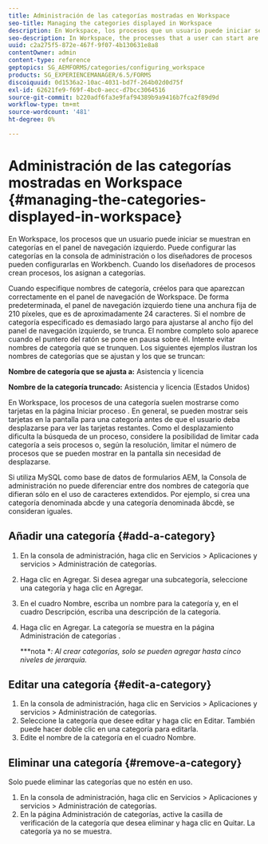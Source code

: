```yaml
---
title: Administración de las categorías mostradas en Workspace
seo-title: Managing the categories displayed in Workspace
description: En Workspace, los procesos que un usuario puede iniciar se muestran en categorías en el panel de navegación izquierdo. Descubra cómo puede administrar estas categorías que se muestran en Workspace.
seo-description: In Workspace, the processes that a user can start are displayed in categories in the left navigation pane. Learn how you can manage these categories displayed in Workspace.
uuid: c2a275f5-872e-467f-9f07-4b130631e8a8
contentOwner: admin
content-type: reference
geptopics: SG_AEMFORMS/categories/configuring_workspace
products: SG_EXPERIENCEMANAGER/6.5/FORMS
discoiquuid: 0d1536a2-10ac-4031-bd7f-264b02d0d75f
exl-id: 62621fe9-f69f-4bc0-aecc-d7bcc3064516
source-git-commit: b220adf6fa3e9faf94389b9a9416b7fca2f89d9d
workflow-type: tm+mt
source-wordcount: '481'
ht-degree: 0%

---
```


# Administración de las categorías mostradas en Workspace {#managing-the-categories-displayed-in-workspace}

En Workspace, los procesos que un usuario puede iniciar se muestran en categorías en el panel de navegación izquierdo. Puede configurar las categorías en la consola de administración o los diseñadores de procesos pueden configurarlas en Workbench. Cuando los diseñadores de procesos crean procesos, los asignan a categorías.

Cuando especifique nombres de categoría, créelos para que aparezcan correctamente en el panel de navegación de Workspace. De forma predeterminada, el panel de navegación izquierdo tiene una anchura fija de 210 píxeles, que es de aproximadamente 24 caracteres. Si el nombre de categoría especificado es demasiado largo para ajustarse al ancho fijo del panel de navegación izquierdo, se trunca. El nombre completo solo aparece cuando el puntero del ratón se pone en pausa sobre él. Intente evitar nombres de categoría que se trunquen. Los siguientes ejemplos ilustran los nombres de categorías que se ajustan y los que se truncan:

**Nombre de categoría que se ajusta a:** Asistencia y licencia

**Nombre de la categoría truncado:** Asistencia y licencia (Estados Unidos)

En Workspace, los procesos de una categoría suelen mostrarse como tarjetas en la página Iniciar proceso . En general, se pueden mostrar seis tarjetas en la pantalla para una categoría antes de que el usuario deba desplazarse para ver las tarjetas restantes. Como el desplazamiento dificulta la búsqueda de un proceso, considere la posibilidad de limitar cada categoría a seis procesos o, según la resolución, limitar el número de procesos que se pueden mostrar en la pantalla sin necesidad de desplazarse.

Si utiliza MySQL como base de datos de formularios AEM, la Consola de administración no puede diferenciar entre dos nombres de categoría que difieran sólo en el uso de caracteres extendidos. Por ejemplo, si crea una categoría denominada abcde y una categoría denominada âbcdè, se consideran iguales.

## Añadir una categoría {#add-a-category}

1. En la consola de administración, haga clic en Servicios > Aplicaciones y servicios > Administración de categorías.
1. Haga clic en Agregar. Si desea agregar una subcategoría, seleccione una categoría y haga clic en Agregar.
1. En el cuadro Nombre, escriba un nombre para la categoría y, en el cuadro Descripción, escriba una descripción de la categoría.
1. Haga clic en Agregar. La categoría se muestra en la página Administración de categorías .

   ***nota **: Al crear categorías, solo se pueden agregar hasta cinco niveles de jerarquía.*

## Editar una categoría {#edit-a-category}

1. En la consola de administración, haga clic en Servicios > Aplicaciones y servicios > Administración de categorías.
1. Seleccione la categoría que desee editar y haga clic en Editar. También puede hacer doble clic en una categoría para editarla.
1. Edite el nombre de la categoría en el cuadro Nombre.

## Eliminar una categoría {#remove-a-category}

Solo puede eliminar las categorías que no estén en uso.

1. En la consola de administración, haga clic en Servicios > Aplicaciones y servicios > Administración de categorías.
1. En la página Administración de categorías, active la casilla de verificación de la categoría que desea eliminar y haga clic en Quitar. La categoría ya no se muestra.
